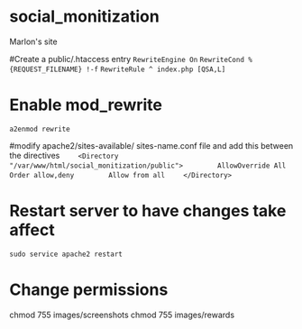 # social_monitization
Marlon's site

#Create a public/.htaccess entry
`RewriteEngine On`
`RewriteCond %{REQUEST_FILENAME} !-f`
`RewriteRule ^ index.php [QSA,L]`

# Enable mod_rewrite
`a2enmod rewrite`

#modify apache2/sites-available/ sites-name.conf file and add this between the <VirtualHost> directives
`    <Directory "/var/www/html/social_monitization/public">`
`        AllowOverride All`
`        Order allow,deny`
`        Allow from all`
`    </Directory>`


# Restart server to have changes take affect
`sudo service apache2 restart`

# Change permissions
chmod 755 images/screenshots
chmod 755 images/rewards
